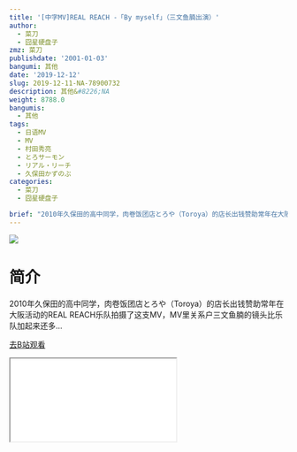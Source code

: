 ```yaml
---
title: '[中字MV]REAL REACH -「By myself」（三文鱼腩出演）'
author:
  - 菜刀
  - 囧星硬盘子
zmz: 菜刀
publishdate: '2001-01-03'
bangumi: 其他
date: '2019-12-12'
slug: 2019-12-11-NA-78900732
description: 其他&#8226;NA
weight: 8788.0
bangumis:
  - 其他
tags:
  - 日语MV
  - MV
  - 村田秀亮
  - とろサーモン
  - リアル・リーチ
  - 久保田かずのぶ
categories:
  - 菜刀
  - 囧星硬盘子

brief: "2010年久保田的高中同学，肉卷饭团店とろや（Toroya）的店长出钱赞助常年在大阪活动的REAL REACH乐队拍摄了这支MV，MV里关系户三文鱼腩的镜头比乐队加起来还多..."
---
```

![](https://raw.githubusercontent.com/tcgriffith/owaraisite/master/static/tmpimg/66b75ff50da1ca9ffb5fe94e16b922ba91b0707e.jpg.480.jpg)
# 简介  
2010年久保田的高中同学，肉卷饭团店とろや（Toroya）的店长出钱赞助常年在大阪活动的REAL REACH乐队拍摄了这支MV，MV里关系户三文鱼腩的镜头比乐队加起来还多...  

[去B站观看](https://www.bilibili.com/video/av78900732/)
<div class ="resp-container"><iframe class="testiframe" src="//player.bilibili.com/player.html?aid=78900732"", scrolling="no", allowfullscreen="true" > </iframe></div> 
